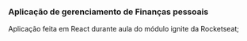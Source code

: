 ### Aplicação de gerenciamento de Finanças pessoais

Aplicação feita em React durante aula do módulo ignite da Rocketseat;